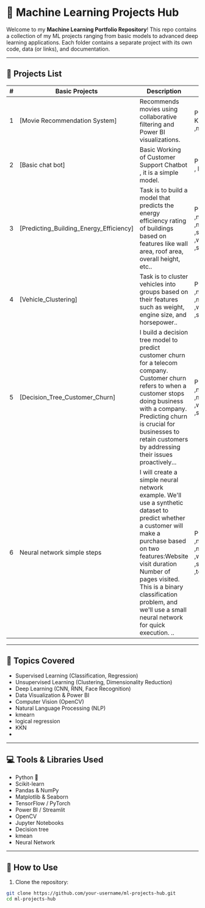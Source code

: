 # 🧠 Machine Learning Projects Hub

Welcome to my **Machine Learning Portfolio Repository**! This repo contains a collection of my ML projects ranging from basic models to advanced deep learning applications. Each folder contains a separate project with its own code, data (or links), and documentation.

---

## 📁 Projects List

| # | Basic Projects | Description | Technologies |
|--:|--------------|-------------|--------------|
| 1 | [Movie Recommendation System] | Recommends movies using collaborative filtering and Power BI visualizations. | Python, Pandas, KNN, numpy ,mathplotlip |
| 2 | [Basic chat bot] | Basic Working of  Customer Support Chatbot , it is a simple model. | Python(Dictionary , loop ) |
| 3 | [Predicting_Building_Energy_Efficiency] | Task is to build a model that predicts the energy efficiency rating of buildings based on features like wall area, roof area, overall height, etc.. | Python (pandas ,numpy ,matplotlib ,seaborn ,warnings ,sklearn )|
| 4 | [Vehicle_Clustering] | Task is to cluster vehicles into groups based on their features such as weight, engine size, and horsepower.. | Python (pandas ,numpy ,matplotlib  ,warnings ,sklearn ) |
| 5 | [Decision_Tree_Customer_Churn] | I build a decision tree model to predict customer churn for a telecom company. Customer churn refers to when a customer stops doing business with a company. Predicting churn is crucial for businesses to retain customers by addressing their issues proactively... | Python (pandas ,numpy ,matplotlib  ,warnings ,sklearn ) |
| 6 | Neural network simple steps | I will create a simple neural network example. We'll use a synthetic dataset to predict whether a customer will make a purchase based on two features:Website visit duration Number of pages visited. This is a binary classification problem, and we'll use a small neural network for quick execution. .. | Python (pandas ,numpy ,matplotlib  ,warnings ,sklearn ,tensorFlow ) |



---

## 📌 Topics Covered

- Supervised Learning (Classification, Regression)
- Unsupervised Learning (Clustering, Dimensionality Reduction)
- Deep Learning (CNN, RNN, Face Recognition)
- Data Visualization & Power BI
- Computer Vision (OpenCV)
- Natural Language Processing (NLP)
- kmearn
- logical regression
- KKN
- 
---

## 💻 Tools & Libraries Used

- Python 🐍
- Scikit-learn
- Pandas & NumPy
- Matplotlib & Seaborn
- TensorFlow / PyTorch
- Power BI / Streamlit
- OpenCV
- Jupyter Notebooks
- Decision tree
- kmean
- Neural Network

---

## 🔧 How to Use

1. Clone the repository:
```bash
git clone https://github.com/your-username/ml-projects-hub.git
cd ml-projects-hub
